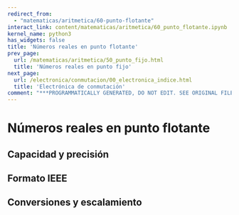 ```yaml
---
redirect_from:
  - "matematicas/aritmetica/60-punto-flotante"
interact_link: content/matematicas/aritmetica/60_punto_flotante.ipynb
kernel_name: python3
has_widgets: false
title: 'Números reales en punto flotante'
prev_page:
  url: /matematicas/aritmetica/50_punto_fijo.html
  title: 'Números reales en punto fijo'
next_page:
  url: /electronica/conmutacion/00_electronica_indice.html
  title: 'Electrónica de conmutación'
comment: "***PROGRAMMATICALLY GENERATED, DO NOT EDIT. SEE ORIGINAL FILES IN /content***"
---
```

# **Números reales en punto flotante**



## Capacidad y precisión



## Formato IEEE



## Conversiones y escalamiento

